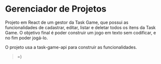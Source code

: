 # Gerenciador de Projetos

Projeto em React de um gestor da Task Game, que possui as funcionalidades de cadastrar, editar, listar e deletar todos os itens da Task Game.
O objetivo final é poder construir um jogo em texto sem codificar, e no fim poder jogá-lo.

O projeto usa a task-game-api para construir as funcionalidades.

> =)
